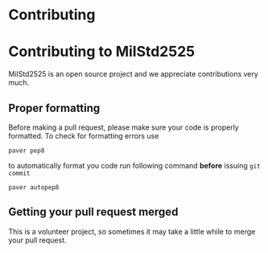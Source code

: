 Contributing
============

Contributing to MilStd2525
==========================

MilStd2525 is an open source project and we appreciate contributions very much.

Proper formatting
-----------------

Before making a pull request, please make sure your code is properly formatted.
To check for formatting errors use

    paver pep8

to automatically format you code run following command **before** issuing
`git commit`

    paver autopep8

Getting your pull request merged
--------------------------------

This is a volunteer project, so sometimes it may take a little while to merge
your pull request.
